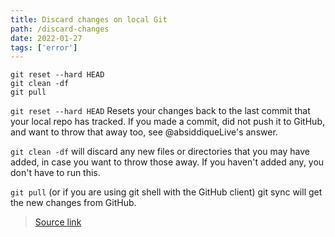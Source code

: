 ```yaml
---
title: Discard changes on local Git
path: /discard-changes
date: 2022-01-27
tags: ['error']
---
```


```git
git reset --hard HEAD
git clean -df
git pull
```
`git reset --hard HEAD` Resets your changes back to the last commit that your local repo has tracked. If you made a commit, did not push it to GitHub, and want to throw that away too, see @absiddiqueLive's answer.

`git clean -df` will discard any new files or directories that you may have added, in case you want to throw those away. If you haven't added any, you don't have to run this.

`git pull` (or if you are using git shell with the GitHub client) git sync will get the new changes from GitHub.

> [Source link](https://stackoverflow.com/questions/38776517/how-to-discard-local-changes-and-pull-latest-from-github-repository)
